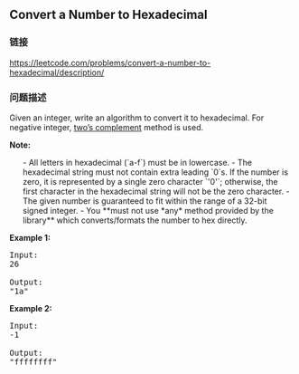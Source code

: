 ## Convert a Number to Hexadecimal  
### 链接  
https://leetcode.com/problems/convert-a-number-to-hexadecimal/description/  
### 问题描述

Given an integer, write an algorithm to convert it to hexadecimal. For negative integer, [two’s complement](https://en.wikipedia.org/wiki/Two%27s_complement) method is used.


**Note:**
<ol>
- All letters in hexadecimal (`a-f`) must be in lowercase.
- The hexadecimal string must not contain extra leading `0`s. If the number is zero, it is represented by a single zero character `'0'`; otherwise, the first character in the hexadecimal string will not be the zero character.
- The given number is guaranteed to fit within the range of a 32-bit signed integer.
- You **must not use *any* method provided by the library** which converts/formats the number to hex directly.
</ol>


**Example 1:**
<pre>
Input:
26

Output:
"1a"
</pre>


**Example 2:**
<pre>
Input:
-1

Output:
"ffffffff"
</pre>

